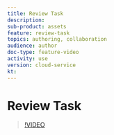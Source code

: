 ```yaml
---
title: Review Task
description: 
sub-product: assets
feature: review-task
topics: authoring, collaboration
audience: author
doc-type: feature-video
activity: use
version: cloud-service
kt:
---
```


# Review Task

>[!VIDEO](https://video.tv.adobe.com/v/xxx/?quality=12&learn=on)
